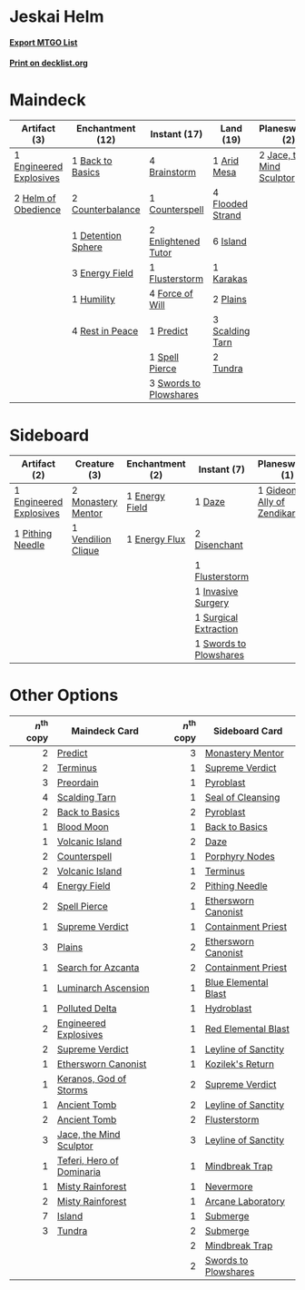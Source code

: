 # Jeskai Helm

#### [Export MTGO List](../collection/Jeskai%20Helm/Jeskai%20Helm.txt)
#### [Print on decklist.org](http://decklist.org/?deckmain=1%09Arid%20Mesa%0A1%09Back%20to%20Basics%0A4%09Brainstorm%0A2%09Counterbalance%0A1%09Counterspell%0A1%09Detention%20Sphere%0A3%09Energy%20Field%0A1%09Engineered%20Explosives%0A2%09Enlightened%20Tutor%0A4%09Flooded%20Strand%0A1%09Flusterstorm%0A4%09Force%20of%20Will%0A2%09Helm%20of%20Obedience%0A1%09Humility%0A6%09Island%0A2%09Jace,%20the%20Mind%20Sculptor%0A1%09Karakas%0A2%09Plains%0A4%09Ponder%0A1%09Predict%0A2%09Preordain%0A4%09Rest%20in%20Peace%0A3%09Scalding%20Tarn%0A1%09Spell%20Pierce%0A3%09Swords%20to%20Plowshares%0A1%09Terminus%0A2%09Tundra&deckside=1%09Daze%0A2%09Disenchant%0A1%09Energy%20Field%0A1%09Energy%20Flux%0A1%09Engineered%20Explosives%0A1%09Flusterstorm%0A1%09Gideon,%20Ally%20of%20Zendikar%0A1%09Invasive%20Surgery%0A2%09Monastery%20Mentor%0A1%09Pithing%20Needle%0A1%09Surgical%20Extraction%0A1%09Swords%20to%20Plowshares%0A1%09Vendilion%20Clique)
# Maindeck

|                                           Artifact (3)                                           |                                      Enchantment (12)                                       |                                          Instant (17)                                           |                                         Land (19)                                         |                                          Planeswalker (2)                                          |                                     Sorcery (7)                                      |
|--------------------------------------------------------------------------------------------------|---------------------------------------------------------------------------------------------|-------------------------------------------------------------------------------------------------|-------------------------------------------------------------------------------------------|----------------------------------------------------------------------------------------------------|--------------------------------------------------------------------------------------|
|1 [Engineered Explosives](http://gatherer.wizards.com/Pages/Card/Details.aspx?multiverseid=370549)|1 [Back to Basics](http://gatherer.wizards.com/Pages/Card/Details.aspx?multiverseid=5711)    |4 [Brainstorm](http://gatherer.wizards.com/Pages/Card/Details.aspx?multiverseid=382871)          |1 [Arid Mesa](http://gatherer.wizards.com/Pages/Card/Details.aspx?multiverseid=426054)     |2 [Jace, the Mind Sculptor](http://gatherer.wizards.com/Pages/Card/Details.aspx?multiverseid=382979)|4 [Ponder](http://gatherer.wizards.com/Pages/Card/Details.aspx?multiverseid=244313)   |
|2 [Helm of Obedience](http://gatherer.wizards.com/Pages/Card/Details.aspx?multiverseid=184550)    |2 [Counterbalance](http://gatherer.wizards.com/Pages/Card/Details.aspx?multiverseid=429868)  |1 [Counterspell](http://gatherer.wizards.com/Pages/Card/Details.aspx?multiverseid=382897)        |4 [Flooded Strand](http://gatherer.wizards.com/Pages/Card/Details.aspx?multiverseid=405098)|                                                                                                    |2 [Preordain](http://gatherer.wizards.com/Pages/Card/Details.aspx?multiverseid=265979)|
|                                                                                                  |1 [Detention Sphere](http://gatherer.wizards.com/Pages/Card/Details.aspx?multiverseid=270356)|2 [Enlightened Tutor](http://gatherer.wizards.com/Pages/Card/Details.aspx?multiverseid=413551)   |6 [Island](http://gatherer.wizards.com/Pages/Card/Details.aspx?multiverseid=439602)        |                                                                                                    |1 [Terminus](http://gatherer.wizards.com/Pages/Card/Details.aspx?multiverseid=425851) |
|                                                                                                  |3 [Energy Field](http://gatherer.wizards.com/Pages/Card/Details.aspx?multiverseid=10421)     |1 [Flusterstorm](http://gatherer.wizards.com/Pages/Card/Details.aspx?multiverseid=382942)        |1 [Karakas](http://gatherer.wizards.com/Pages/Card/Details.aspx?multiverseid=201198)       |                                                                                                    |                                                                                      |
|                                                                                                  |1 [Humility](http://gatherer.wizards.com/Pages/Card/Details.aspx?multiverseid=397614)        |4 [Force of Will](http://gatherer.wizards.com/Pages/Card/Details.aspx?multiverseid=382943)       |2 [Plains](http://gatherer.wizards.com/Pages/Card/Details.aspx?multiverseid=439601)        |                                                                                                    |                                                                                      |
|                                                                                                  |4 [Rest in Peace](http://gatherer.wizards.com/Pages/Card/Details.aspx?multiverseid=442021)   |1 [Predict](http://gatherer.wizards.com/Pages/Card/Details.aspx?multiverseid=29823)              |3 [Scalding Tarn](http://gatherer.wizards.com/Pages/Card/Details.aspx?multiverseid=426069) |                                                                                                    |                                                                                      |
|                                                                                                  |                                                                                             |1 [Spell Pierce](http://gatherer.wizards.com/Pages/Card/Details.aspx?multiverseid=425876)        |2 [Tundra](http://gatherer.wizards.com/Pages/Card/Details.aspx?multiverseid=383139)        |                                                                                                    |                                                                                      |
|                                                                                                  |                                                                                             |3 [Swords to Plowshares](http://gatherer.wizards.com/Pages/Card/Details.aspx?multiverseid=383119)|                                                                                           |                                                                                                    |                                                                                      |


# Sideboard

|                                           Artifact (2)                                           |                                        Creature (3)                                         |                                    Enchantment (2)                                     |                                           Instant (7)                                           |                                          Planeswalker (1)                                           |
|--------------------------------------------------------------------------------------------------|---------------------------------------------------------------------------------------------|----------------------------------------------------------------------------------------|-------------------------------------------------------------------------------------------------|-----------------------------------------------------------------------------------------------------|
|1 [Engineered Explosives](http://gatherer.wizards.com/Pages/Card/Details.aspx?multiverseid=370549)|2 [Monastery Mentor](http://gatherer.wizards.com/Pages/Card/Details.aspx?multiverseid=391883)|1 [Energy Field](http://gatherer.wizards.com/Pages/Card/Details.aspx?multiverseid=10421)|1 [Daze](http://gatherer.wizards.com/Pages/Card/Details.aspx?multiverseid=413586)                |1 [Gideon, Ally of Zendikar](http://gatherer.wizards.com/Pages/Card/Details.aspx?multiverseid=401897)|
|1 [Pithing Needle](http://gatherer.wizards.com/Pages/Card/Details.aspx?multiverseid=425815)       |1 [Vendilion Clique](http://gatherer.wizards.com/Pages/Card/Details.aspx?multiverseid=370390)|1 [Energy Flux](http://gatherer.wizards.com/Pages/Card/Details.aspx?multiverseid=202480)|2 [Disenchant](http://gatherer.wizards.com/Pages/Card/Details.aspx?multiverseid=201162)          |                                                                                                     |
|                                                                                                  |                                                                                             |                                                                                        |1 [Flusterstorm](http://gatherer.wizards.com/Pages/Card/Details.aspx?multiverseid=382942)        |                                                                                                     |
|                                                                                                  |                                                                                             |                                                                                        |1 [Invasive Surgery](http://gatherer.wizards.com/Pages/Card/Details.aspx?multiverseid=409811)    |                                                                                                     |
|                                                                                                  |                                                                                             |                                                                                        |1 [Surgical Extraction](http://gatherer.wizards.com/Pages/Card/Details.aspx?multiverseid=397706) |                                                                                                     |
|                                                                                                  |                                                                                             |                                                                                        |1 [Swords to Plowshares](http://gatherer.wizards.com/Pages/Card/Details.aspx?multiverseid=383119)|                                                                                                     |


# Other Options

|*n*<sup>th</sup> copy|                                           Maindeck Card                                            |*n*<sup>th</sup> copy|                                        Sideboard Card                                         |
|--------------------:|----------------------------------------------------------------------------------------------------|--------------------:|-----------------------------------------------------------------------------------------------|
|                    2|[Predict](http://gatherer.wizards.com/Pages/Card/Details.aspx?multiverseid=29823)                   |                    3|[Monastery Mentor](http://gatherer.wizards.com/Pages/Card/Details.aspx?multiverseid=391883)    |
|                    2|[Terminus](http://gatherer.wizards.com/Pages/Card/Details.aspx?multiverseid=425851)                 |                    1|[Supreme Verdict](http://gatherer.wizards.com/Pages/Card/Details.aspx?multiverseid=438776)     |
|                    3|[Preordain](http://gatherer.wizards.com/Pages/Card/Details.aspx?multiverseid=265979)                |                    1|[Pyroblast](http://gatherer.wizards.com/Pages/Card/Details.aspx?multiverseid=159243)           |
|                    4|[Scalding Tarn](http://gatherer.wizards.com/Pages/Card/Details.aspx?multiverseid=426069)            |                    1|[Seal of Cleansing](http://gatherer.wizards.com/Pages/Card/Details.aspx?multiverseid=383085)   |
|                    2|[Back to Basics](http://gatherer.wizards.com/Pages/Card/Details.aspx?multiverseid=5711)             |                    2|[Pyroblast](http://gatherer.wizards.com/Pages/Card/Details.aspx?multiverseid=159243)           |
|                    1|[Blood Moon](http://gatherer.wizards.com/Pages/Card/Details.aspx?multiverseid=370419)               |                    1|[Back to Basics](http://gatherer.wizards.com/Pages/Card/Details.aspx?multiverseid=5711)        |
|                    1|[Volcanic Island](http://gatherer.wizards.com/Pages/Card/Details.aspx?multiverseid=383147)          |                    2|[Daze](http://gatherer.wizards.com/Pages/Card/Details.aspx?multiverseid=413586)                |
|                    2|[Counterspell](http://gatherer.wizards.com/Pages/Card/Details.aspx?multiverseid=382897)             |                    1|[Porphyry Nodes](http://gatherer.wizards.com/Pages/Card/Details.aspx?multiverseid=124470)      |
|                    2|[Volcanic Island](http://gatherer.wizards.com/Pages/Card/Details.aspx?multiverseid=383147)          |                    1|[Terminus](http://gatherer.wizards.com/Pages/Card/Details.aspx?multiverseid=425851)            |
|                    4|[Energy Field](http://gatherer.wizards.com/Pages/Card/Details.aspx?multiverseid=10421)              |                    2|[Pithing Needle](http://gatherer.wizards.com/Pages/Card/Details.aspx?multiverseid=425815)      |
|                    2|[Spell Pierce](http://gatherer.wizards.com/Pages/Card/Details.aspx?multiverseid=425876)             |                    1|[Ethersworn Canonist](http://gatherer.wizards.com/Pages/Card/Details.aspx?multiverseid=370504) |
|                    1|[Supreme Verdict](http://gatherer.wizards.com/Pages/Card/Details.aspx?multiverseid=438776)          |                    1|[Containment Priest](http://gatherer.wizards.com/Pages/Card/Details.aspx?multiverseid=429862)  |
|                    3|[Plains](http://gatherer.wizards.com/Pages/Card/Details.aspx?multiverseid=439601)                   |                    2|[Ethersworn Canonist](http://gatherer.wizards.com/Pages/Card/Details.aspx?multiverseid=370504) |
|                    1|[Search for Azcanta](http://gatherer.wizards.com/Pages/Card/Details.aspx?multiverseid=435226)       |                    2|[Containment Priest](http://gatherer.wizards.com/Pages/Card/Details.aspx?multiverseid=429862)  |
|                    1|[Luminarch Ascension](http://gatherer.wizards.com/Pages/Card/Details.aspx?multiverseid=442012)      |                    1|[Blue Elemental Blast](http://gatherer.wizards.com/Pages/Card/Details.aspx?multiverseid=202520)|
|                    1|[Polluted Delta](http://gatherer.wizards.com/Pages/Card/Details.aspx?multiverseid=405104)           |                    1|[Hydroblast](http://gatherer.wizards.com/Pages/Card/Details.aspx?multiverseid=159231)          |
|                    2|[Engineered Explosives](http://gatherer.wizards.com/Pages/Card/Details.aspx?multiverseid=370549)    |                    1|[Red Elemental Blast](http://gatherer.wizards.com/Pages/Card/Details.aspx?multiverseid=202447) |
|                    2|[Supreme Verdict](http://gatherer.wizards.com/Pages/Card/Details.aspx?multiverseid=438776)          |                    1|[Leyline of Sanctity](http://gatherer.wizards.com/Pages/Card/Details.aspx?multiverseid=397677) |
|                    1|[Ethersworn Canonist](http://gatherer.wizards.com/Pages/Card/Details.aspx?multiverseid=370504)      |                    1|[Kozilek's Return](http://gatherer.wizards.com/Pages/Card/Details.aspx?multiverseid=407608)    |
|                    1|[Keranos, God of Storms](http://gatherer.wizards.com/Pages/Card/Details.aspx?multiverseid=380442)   |                    2|[Supreme Verdict](http://gatherer.wizards.com/Pages/Card/Details.aspx?multiverseid=438776)     |
|                    1|[Ancient Tomb](http://gatherer.wizards.com/Pages/Card/Details.aspx?multiverseid=382842)             |                    2|[Leyline of Sanctity](http://gatherer.wizards.com/Pages/Card/Details.aspx?multiverseid=397677) |
|                    2|[Ancient Tomb](http://gatherer.wizards.com/Pages/Card/Details.aspx?multiverseid=382842)             |                    2|[Flusterstorm](http://gatherer.wizards.com/Pages/Card/Details.aspx?multiverseid=382942)        |
|                    3|[Jace, the Mind Sculptor](http://gatherer.wizards.com/Pages/Card/Details.aspx?multiverseid=382979)  |                    3|[Leyline of Sanctity](http://gatherer.wizards.com/Pages/Card/Details.aspx?multiverseid=397677) |
|                    1|[Teferi, Hero of Dominaria](http://gatherer.wizards.com/Pages/Card/Details.aspx?multiverseid=443095)|                    1|[Mindbreak Trap](http://gatherer.wizards.com/Pages/Card/Details.aspx?multiverseid=197532)      |
|                    1|[Misty Rainforest](http://gatherer.wizards.com/Pages/Card/Details.aspx?multiverseid=426065)         |                    1|[Nevermore](http://gatherer.wizards.com/Pages/Card/Details.aspx?multiverseid=226878)           |
|                    2|[Misty Rainforest](http://gatherer.wizards.com/Pages/Card/Details.aspx?multiverseid=426065)         |                    1|[Arcane Laboratory](http://gatherer.wizards.com/Pages/Card/Details.aspx?multiverseid=5764)     |
|                    7|[Island](http://gatherer.wizards.com/Pages/Card/Details.aspx?multiverseid=439602)                   |                    1|[Submerge](http://gatherer.wizards.com/Pages/Card/Details.aspx?multiverseid=21296)             |
|                    3|[Tundra](http://gatherer.wizards.com/Pages/Card/Details.aspx?multiverseid=383139)                   |                    2|[Submerge](http://gatherer.wizards.com/Pages/Card/Details.aspx?multiverseid=21296)             |
|                     |                                                                                                    |                    2|[Mindbreak Trap](http://gatherer.wizards.com/Pages/Card/Details.aspx?multiverseid=197532)      |
|                     |                                                                                                    |                    2|[Swords to Plowshares](http://gatherer.wizards.com/Pages/Card/Details.aspx?multiverseid=383119)|

